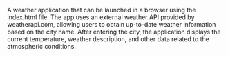 A weather application that can be launched in a browser using the index.html file. The app uses an external weather API provided by weatherapi.com, allowing users to obtain up-to-date weather information based on the city name. After entering the city, the application displays the current temperature, weather description, and other data related to the atmospheric conditions.